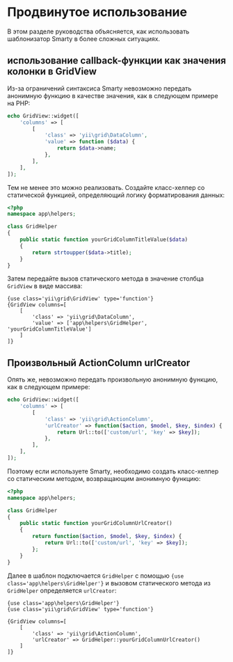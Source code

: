 Продвинутое использование
=========================

В этом разделе руководства объясняется, как использовать шаблонизатор Smarty в более сложных ситуациях.

## использование callback-функции как значения колонки в GridView

Из-за ограничений синтаксиса Smarty невозможно передать анонимную функцию в качестве значения, как в следующем 
примере на PHP:

```php
echo GridView::widget([
    'columns' => [
        [
            'class' => 'yii\grid\DataColumn',
            'value' => function ($data) {
                return $data->name;
            },
        ],
    ],
]);
```

Тем не менее это можно реализовать. Создайте класс-хелпер со статической функцией, определяющий логику 
форматирования данных:

```php
<?php
namespace app\helpers;

class GridHelper
{
    public static function yourGridColumnTitleValue($data)
    {
        return strtoupper($data->title);
    }
}
```

Затем передайте вызов статического метода в значение столбца `GridView` в виде массива:

```smarty
{use class='yii\grid\GridView' type='function'}
{GridView columns=[
    [
        'class' => 'yii\grid\DataColumn',
        'value' => ['app\helpers\GridHelper', 'yourGridColumnTitleValue']
    ]
]}
```

## Произвольный ActionColumn urlCreator

Опять же, невозможно передать произвольную анонимную функцию, как в следующем примере:

```php
echo GridView::widget([
    'columns' => [
        [
            'class' => 'yii\grid\ActionColumn',
            'urlCreator' => function($action, $model, $key, $index) {
                return Url::to(['custom/url', 'key' => $key]);
            },
        ],
    ],
]);
```

Поэтому если используете Smarty, необходимо создать класс-хелпер со статическим методом, возвращающим анонимную функцию:

```php
<?php
namespace app\helpers;

class GridHelper
{
    public static function yourGridColumnUrlCreator()
    {
        return function($action, $model, $key, $index) {
            return Url::to(['custom/url', 'key' => $key]);
        };
    }
}
```

Далее в шаблон подключается `GridHelper` с помощью `{use class='app\helpers\GridHelper'}` и вызовом статического метода
из `GridHelper` определяется `urlCreator`:

```smarty
{use class='app\helpers\GridHelper'}
{use class='yii\grid\GridView' type='function'}

{GridView columns=[
    [
        'class' => 'yii\grid\ActionColumn',
        'urlCreator' => GridHelper::yourGridColumnUrlCreator()
    ]
]}
```